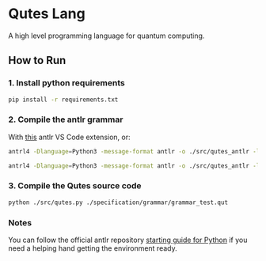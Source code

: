 # Qutes Lang
A high level programming language for quantum computing.

## How to Run
### 1. Install python requirements
```bash
pip install -r requirements.txt
```
### 2. Compile the antlr grammar
With [this](https://marketplace.visualstudio.com/items?itemName=mike-lischke.vscode-antlr4) antlr VS Code extension, or:
```bash
antrl4 -Dlanguage=Python3 -message-format antlr -o ./src/qutes_antlr -listener -visitor -Xexact-output-dir ./specification/grammar/qutes_lexer.g4

antrl4 -Dlanguage=Python3 -message-format antlr -o ./src/qutes_antlr -listener -visitor -Xexact-output-dir ./specification/grammar/qutes_parser.g4
```
### 3. Compile the Qutes source code
```bash
python ./src/qutes.py ./specification/grammar/grammar_test.qut
```

### Notes
You can follow the official antlr repository [starting guide for Python](https://github.com/antlr/antlr4/blob/master/doc/python-target.md) if you need a helping hand getting the environment ready.
